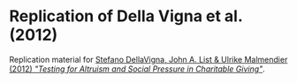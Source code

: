 # Replication of Della Vigna et al. (2012)

Replication material for [Stefano DellaVigna, John A. List & Ulrike Malmendier (2012) *"Testing for Altruism and Social Pressure in Charitable Giving"*](https://www.jstor.org/stable/41337205?seq=1).